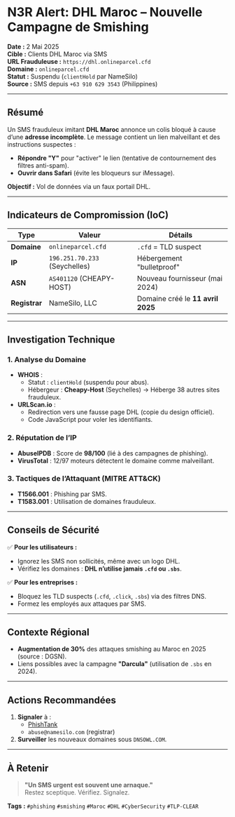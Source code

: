 # N3R Alert: DHL Maroc – Nouvelle Campagne de Smishing  
**Date :** 2 Mai 2025  
**Cible :** Clients DHL Maroc via SMS  
**URL Frauduleuse :** `https://dhl.onlineparcel.cfd`  
**Domaine :** `onlineparcel.cfd`  
**Statut :** Suspendu (`clientHold` par NameSilo)  
**Source :** SMS depuis `+63 910 629 3543` (Philippines)  

---

## **Résumé**  
Un SMS frauduleux imitant **DHL Maroc** annonce un colis bloqué à cause d’une **adresse incomplète**. Le message contient un lien malveillant et des instructions suspectes :  
- **Répondre "Y"** pour "activer" le lien (tentative de contournement des filtres anti-spam).  
- **Ouvrir dans Safari** (évite les bloqueurs sur iMessage).  

**Objectif :** Vol de données via un faux portail DHL.  

---

## **Indicateurs de Compromission (IoC)**  
| **Type**       | **Valeur**                      | **Détails**                     |  
|----------------|---------------------------------|---------------------------------|  
| **Domaine**    | `onlineparcel.cfd`              | `.cfd` = TLD suspect            |  
| **IP**         | `196.251.70.233` (Seychelles)   | Hébergement "bulletproof"       |  
| **ASN**        | `AS401120` (CHEAPY-HOST)        | Nouveau fournisseur (mai 2024)  |  
| **Registrar**  | NameSilo, LLC                   | Domaine créé le **11 avril 2025** |  

---

## **Investigation Technique**  
### **1. Analyse du Domaine**  
- **WHOIS** :  
  - Statut : `clientHold` (suspendu pour abus).  
  - Hébergeur : **Cheapy-Host** (Seychelles) → Héberge 38 autres sites frauduleux.  
- **URLScan.io** :  
  - Redirection vers une fausse page DHL (copie du design officiel).  
  - Code JavaScript pour voler les identifiants.  

### **2. Réputation de l’IP**  
- **AbuseIPDB** : Score de **98/100** (lié à des campagnes de phishing).  
- **VirusTotal** : 12/97 moteurs détectent le domaine comme malveillant.  

### **3. Tactiques de l’Attaquant (MITRE ATT&CK)**  
- **T1566.001** : Phishing par SMS.  
- **T1583.001** : Utilisation de domaines frauduleux.  

---

## **Conseils de Sécurité**  
✅ **Pour les utilisateurs :**  
- Ignorez les SMS non sollicités, même avec un logo DHL.  
- Vérifiez les domaines : **DHL n’utilise jamais `.cfd` ou `.sbs`**.  

✅ **Pour les entreprises :**  
- Bloquez les TLD suspects (`.cfd`, `.click`, `.sbs`) via des filtres DNS.  
- Formez les employés aux attaques par SMS.  

---

## **Contexte Régional**  
- **Augmentation de 30%** des attaques smishing au Maroc en 2025 (source : DGSN).  
- Liens possibles avec la campagne **"Darcula"** (utilisation de `.sbs` en 2024).  

---

## **Actions Recommandées**  
1. **Signaler** à :  
   - [PhishTank](https://phishtank.com)  
   - `abuse@namesilo.com` (registrar)  
2. **Surveiller** les nouveaux domaines sous `DNSOWL.COM`.  

---

## **À Retenir**  
> **"Un SMS urgent est souvent une arnaque."**  
> Restez sceptique. Vérifiez. Signalez.  

**Tags :** `#phishing` `#smishing` `#Maroc` `#DHL` `#CyberSecurity` `#TLP-CLEAR`  
